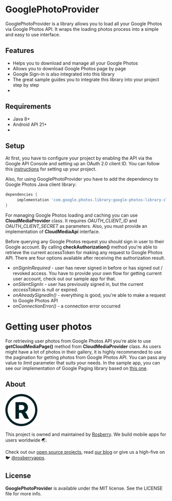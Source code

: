 # GooglePhotoProvider

GooglePhotoProvider is a library allows you to load all your Google Photos via Google Photos API. It wraps the loading photos process into a simple and easy to use interface.
## Features

- Helps you to download and manage all your Google Photos
- Allows you to download Google Photos page by page
- Google Sign-in is also integrated into this library
- The great sample guides you to integrate this library into your project step by step
- 
## Requirements

- Java 8+
- Android API 21+
- 
## Setup

At first, you have to configure your project by enabling the API via the Google API Console and setting up an OAuth 2.0 client ID. You can follow this [instructions](https://developers.google.com/photos/library/guides/get-started-java?hl=nl) for setting up your project.

Also, for using GooglePhotoProvider you have to add the dependency to Google Photos Java client library:
```gradle
dependencies {
     implementation 'com.google.photos.library:google-photos-library-client:ххх'
}
```

For managing Google Photos loading and caching you can use **CloudMediaProvider** class. It requires *OAUTH_СLIENT_ID* and *OAUTH_СLIENT_SECRET* as parameters. Also, you must provide an implementation of **CloudMediaApi** interface.

Before querying any Google Photos request you should sign in user to their Google account. By calling **checkAuthorization()** method you're able to retrieve the current accessToken for making any request to Google Photos API. There are four options available after receiving the authorization result.

  - *onSignInRequired* - user has never signed in before or has signed out / revoked access. You have to provide your own flow for getting current user account, check out our sample app for that.
  - *onSilentSignIn* - user has previously signed in, but the current *accessToken* is null or expired.
  - *onAlreadySignedIn()* - everything is good, you're able to make a request to Google Photos API
  - *onConnectionError()* - a connection error occurred

# Getting user photos
For retrieving user photos from Google Photos API you're able to use **getCloudMediaPage()** method from **CloudMediaProvider** class. As users might have a lot of photos in their gallery, it is highly recommended to use the pagination for getting photos from Google Photos API. You can pass any value to *limit* parameter that suits your needs. In the sample app, you can see our implementation of Google Paging library based on [this one](https://gitlab.com/terrakok/gitlab-client/blob/98167db3555012396e03027fb12b94b8ad8c923c/app/src/main/java/ru/terrakok/gitlabclient/presentation/global/Paginator.kt).

## About

<img src="https://github.com/rosberry/Foundation/blob/master/Assets/full_logo.png?raw=true" height="100" />

This project is owned and maintained by [Rosberry](http://rosberry.com). We build mobile apps for users worldwide 🌏.

Check out our [open source projects](https://github.com/rosberry), read [our blog](https://medium.com/@Rosberry) or give us a high-five on 🐦 [@rosberryapps](http://twitter.com/RosberryApps).

## License

**GooglePhotoProvider** is available under the MIT license. See the LICENSE file for more info.
